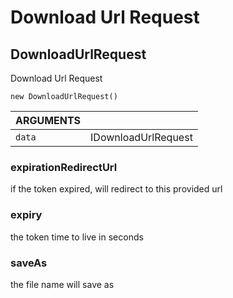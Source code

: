 <!-- Generated automatically. Update this documentation by updating the source code. -->

# Download Url Request

## DownloadUrlRequest

Download Url Request

`new DownloadUrlRequest()`

<div class="method-list">
  <table>
    <thead>
      <tr>
        <th>ARGUMENTS</th>
        <th></th>
      </tr>
    </thead>
    <tbody>
      <tr>
        <td class="param">
          <code>data</code>
        </td>
        <td>
            <div class="type">IDownloadUrlRequest</div>
        </td>
      </tr>
    </tbody>
  </table>
</div>

### expirationRedirectUrl

if the token expired, will redirect to this provided url

### expiry

the token time to live in seconds

### saveAs

the file name will save as

